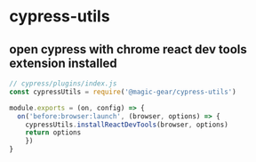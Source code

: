 # cypress-utils

## open cypress with chrome react dev tools extension installed

``` javascript
// cypress/plugins/index.js
const cypressUtils = require('@magic-gear/cypress-utils')

module.exports = (on, config) => {
  on('before:browser:launch', (browser, options) => {
    cypressUtils.installReactDevTools(browser, options)
    return options
	})
}
```

